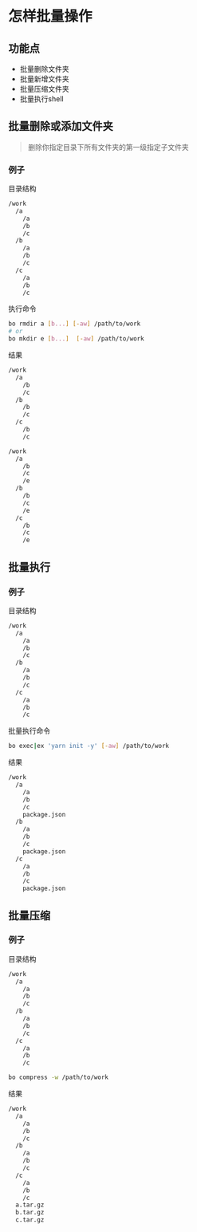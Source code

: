 # 怎样批量操作

## 功能点
  * 批量删除文件夹
  * 批量新增文件夹
  * 批量压缩文件夹
  * 批量执行shell

## 批量删除或添加文件夹
> 删除你指定目录下所有文件夹的第一级指定子文件夹

### 例子

目录结构
```txt
/work
  /a
    /a
    /b
    /c
  /b
    /a
    /b
    /c
  /c
    /a
    /b
    /c
```

执行命令

```bash
bo rmdir a [b...] [-aw] /path/to/work
# or
bo mkdir e [b...]  [-aw] /path/to/work
```

结果
```txt
/work
  /a
    /b
    /c
  /b
    /b
    /c
  /c
    /b
    /c

/work
  /a
    /b
    /c
    /e
  /b
    /b
    /c
    /e
  /c
    /b
    /c
    /e
```

## 批量执行

### 例子

目录结构
```txt
/work
  /a
    /a
    /b
    /c
  /b
    /a
    /b
    /c
  /c
    /a
    /b
    /c
```

批量执行命令

```bash
bo exec|ex 'yarn init -y' [-aw] /path/to/work
```

结果
```txt
/work
  /a
    /a
    /b
    /c
    package.json
  /b
    /a
    /b
    /c
    package.json
  /c
    /a
    /b
    /c
    package.json
```

## 批量压缩

### 例子

目录结构
```txt
/work
  /a
    /a
    /b
    /c
  /b
    /a
    /b
    /c
  /c
    /a
    /b
    /c
```

```bash
bo compress -w /path/to/work
```

结果
```txt
/work
  /a
    /a
    /b
    /c
  /b
    /a
    /b
    /c
  /c
    /a
    /b
    /c
  a.tar.gz
  b.tar.gz
  c.tar.gz
```
